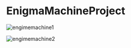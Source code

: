 # EnigmaMachineProject

![engimemachine1](https://github.com/user-attachments/assets/027ed78d-af25-4a2c-9e09-f3f60fc7254d)

![engimemachine2](https://github.com/user-attachments/assets/34c5ca87-23b2-4ae4-8652-ef704b35c238)
